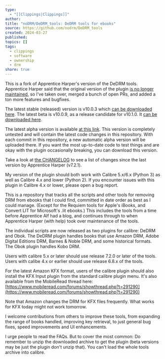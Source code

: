 ```yaml
---
type:
  - "[[Clippings|Clippings]]"
author: 
title: "noDRM/DeDRM_tools: DeDRM tools for ebooks"
source: https://github.com/nodrm/DeDRM_tools
created: 2024-03-27
published: 
topics: []
tags:
  - clippings
  - software
  - ownership
  - drm
share: true
---
```


This is a fork of Apprentice Harper's version of the DeDRM tools. Apprentice Harper said that the original version of the plugin [is no longer maintained](https://github.com/apprenticeharper/DeDRM_tools#no-longer-maintained), so I've taken over, merged a bunch of open PRs, and added a ton more features and bugfixes.

The latest stable (released) version is v10.0.3 which [can be downloaded here](https://github.com/noDRM/DeDRM_tools/releases/tag/v10.0.3). The latest beta is v10.0.9, as a release candidate for v10.1.0. It [can be downloaded here](https://github.com/noDRM/DeDRM_tools/releases/tag/v10.0.9).

The latest alpha version is available [at this link](https://github.com/noDRM/DeDRM_tools_autorelease/releases). This version is completely untested and will contain the latest code changes in this repository. With each commit in this repository, a new automatic alpha version will be uploaded there. If you want the most up-to-date code to test things and are okay with the plugin occasionally breaking, you can download this version.

Take a look at [the CHANGELOG](https://github.com/noDRM/DeDRM_tools/blob/master/CHANGELOG.md) to see a list of changes since the last version by Apprentice Harper (v7.2.1).

My version of the plugin should both work with Calibre 5.x/6.x (Python 3) as well as Calibre 4.x and lower (Python 2). If you encounter issues with this plugin in Calibre 4.x or lower, please open a bug report.

This is a repository that tracks all the scripts and other tools for removing DRM from ebooks that I could find, committed in date order as best as I could manage. (Except for the Requiem tools for Apple's iBooks, and Convert LIT for Microsoft's .lit ebooks.) This includes the tools from a time before Apprentice Alf had a blog, and continues through to when Apprentice Harper (with help) took over maintenance of the tools.

The individual scripts are now released as two plugins for calibre: DeDRM and Obok. The DeDRM plugin handles books that use Amazon DRM, Adobe Digital Editions DRM, Barnes & Noble DRM, and some historical formats. The Obok plugin handles Kobo DRM.

Users with calibre 5.x or later should use release 7.2.0 or later of the tools. Users with calibe 4.x or earlier should use release 6.8.x of the tools.

For the latest Amazon KFX format, users of the calibre plugin should also install the KFX Input plugin from the standard calibre plugin menu. It's also available from the MobileRead thread here: [https://www.mobileread.com/forums/showthread.php?t=291290](https://www.mobileread.com/forums/showthread.php?t=291290)

Note that Amazon changes the DRM for KFX files frequently. What works for KFX today might not work tomorrow.

I welcome contributions from others to improve these tools, from expanding the range of books handled, improving key retrieval, to just general bug fixes, speed improvements and UI enhancements.

I urge people to read the FAQs. But to cover the most common: Do remember to unzip the downloaded archive to get the plugin (beta versions may be just the plugin don't unzip that). You can't load the whole tools archive into calibre.